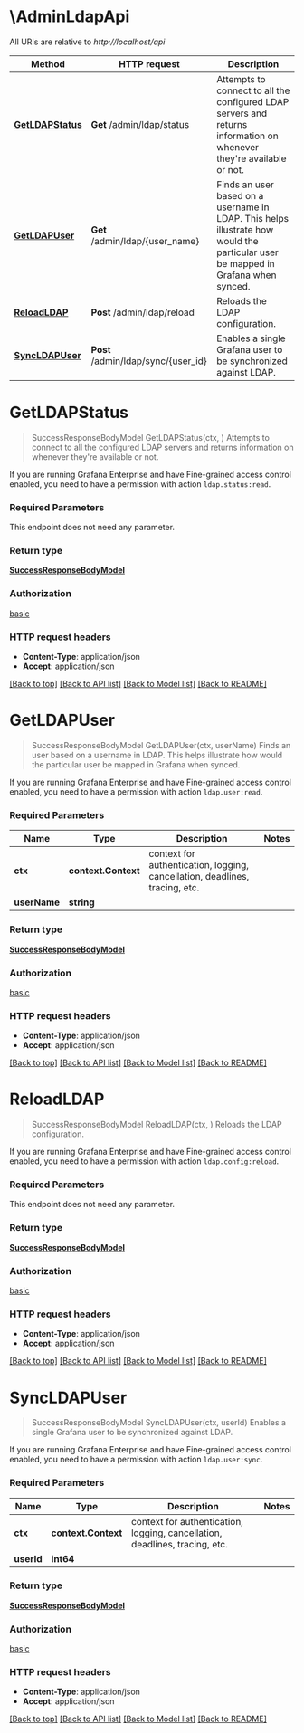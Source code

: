 # \AdminLdapApi

All URIs are relative to *http://localhost/api*

Method | HTTP request | Description
------------- | ------------- | -------------
[**GetLDAPStatus**](AdminLdapApi.md#GetLDAPStatus) | **Get** /admin/ldap/status | Attempts to connect to all the configured LDAP servers and returns information on whenever they&#39;re available or not.
[**GetLDAPUser**](AdminLdapApi.md#GetLDAPUser) | **Get** /admin/ldap/{user_name} | Finds an user based on a username in LDAP. This helps illustrate how would the particular user be mapped in Grafana when synced.
[**ReloadLDAP**](AdminLdapApi.md#ReloadLDAP) | **Post** /admin/ldap/reload | Reloads the LDAP configuration.
[**SyncLDAPUser**](AdminLdapApi.md#SyncLDAPUser) | **Post** /admin/ldap/sync/{user_id} | Enables a single Grafana user to be synchronized against LDAP.


# **GetLDAPStatus**
> SuccessResponseBodyModel GetLDAPStatus(ctx, )
Attempts to connect to all the configured LDAP servers and returns information on whenever they're available or not.

If you are running Grafana Enterprise and have Fine-grained access control enabled, you need to have a permission with action `ldap.status:read`.

### Required Parameters
This endpoint does not need any parameter.

### Return type

[**SuccessResponseBodyModel**](SuccessResponseBody.md)

### Authorization

[basic](../README.md#basic)

### HTTP request headers

 - **Content-Type**: application/json
 - **Accept**: application/json

[[Back to top]](#) [[Back to API list]](../README.md#documentation-for-api-endpoints) [[Back to Model list]](../README.md#documentation-for-models) [[Back to README]](../README.md)

# **GetLDAPUser**
> SuccessResponseBodyModel GetLDAPUser(ctx, userName)
Finds an user based on a username in LDAP. This helps illustrate how would the particular user be mapped in Grafana when synced.

If you are running Grafana Enterprise and have Fine-grained access control enabled, you need to have a permission with action `ldap.user:read`.

### Required Parameters

Name | Type | Description  | Notes
------------- | ------------- | ------------- | -------------
 **ctx** | **context.Context** | context for authentication, logging, cancellation, deadlines, tracing, etc.
  **userName** | **string**|  | 

### Return type

[**SuccessResponseBodyModel**](SuccessResponseBody.md)

### Authorization

[basic](../README.md#basic)

### HTTP request headers

 - **Content-Type**: application/json
 - **Accept**: application/json

[[Back to top]](#) [[Back to API list]](../README.md#documentation-for-api-endpoints) [[Back to Model list]](../README.md#documentation-for-models) [[Back to README]](../README.md)

# **ReloadLDAP**
> SuccessResponseBodyModel ReloadLDAP(ctx, )
Reloads the LDAP configuration.

If you are running Grafana Enterprise and have Fine-grained access control enabled, you need to have a permission with action `ldap.config:reload`.

### Required Parameters
This endpoint does not need any parameter.

### Return type

[**SuccessResponseBodyModel**](SuccessResponseBody.md)

### Authorization

[basic](../README.md#basic)

### HTTP request headers

 - **Content-Type**: application/json
 - **Accept**: application/json

[[Back to top]](#) [[Back to API list]](../README.md#documentation-for-api-endpoints) [[Back to Model list]](../README.md#documentation-for-models) [[Back to README]](../README.md)

# **SyncLDAPUser**
> SuccessResponseBodyModel SyncLDAPUser(ctx, userId)
Enables a single Grafana user to be synchronized against LDAP.

If you are running Grafana Enterprise and have Fine-grained access control enabled, you need to have a permission with action `ldap.user:sync`.

### Required Parameters

Name | Type | Description  | Notes
------------- | ------------- | ------------- | -------------
 **ctx** | **context.Context** | context for authentication, logging, cancellation, deadlines, tracing, etc.
  **userId** | **int64**|  | 

### Return type

[**SuccessResponseBodyModel**](SuccessResponseBody.md)

### Authorization

[basic](../README.md#basic)

### HTTP request headers

 - **Content-Type**: application/json
 - **Accept**: application/json

[[Back to top]](#) [[Back to API list]](../README.md#documentation-for-api-endpoints) [[Back to Model list]](../README.md#documentation-for-models) [[Back to README]](../README.md)

